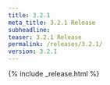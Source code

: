 ```yaml
---
title: 3.2.1
meta_title: 3.2.1 Release
subheadline: 
teaser: 3.2.1 Release
permalink: /releases/3.2.1/
version: 3.2.1
---
```


{% include _release.html %}
